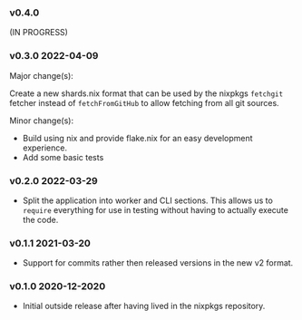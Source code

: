 ### v0.4.0 
(IN PROGRESS)

### v0.3.0 2022-04-09

Major change(s):

Create a new shards.nix format that can be used by the nixpkgs `fetchgit`
fetcher instead of `fetchFromGitHub` to allow fetching from all git sources.

Minor change(s):
- Build using nix and provide flake.nix for an easy development experience.
- Add some basic tests

### v0.2.0 2022-03-29

- Split the application into worker and CLI sections. This allows us to
  `require` everything for use in testing without having to actually execute the
  code.

### v0.1.1 2021-03-20

- Support for commits rather then released versions in the new v2 format.

### v0.1.0 2020-12-2020

- Initial outside release after having lived in the nixpkgs repository.
